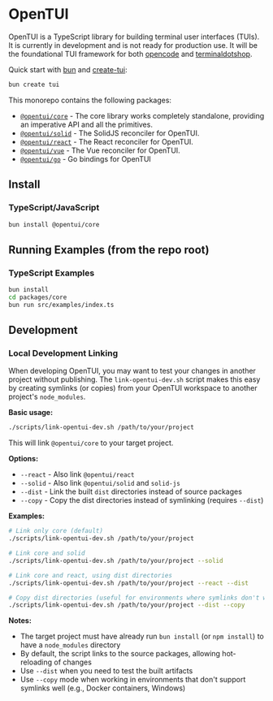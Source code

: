 # OpenTUI

OpenTUI is a TypeScript library for building terminal user interfaces (TUIs). It is currently in
development and is not ready for production use. It will be the foundational TUI framework for both
[opencode](https://opencode.ai) and [terminaldotshop](https://terminal.shop).

Quick start with [bun](https://bun.sh) and [create-tui](https://github.com/msmps/create-tui):

```bash
bun create tui
```

This monorepo contains the following packages:

- [`@opentui/core`](packages/core) - The core library works completely standalone, providing an imperative API and all the primitives.
- [`@opentui/solid`](packages/solid) - The SolidJS reconciler for OpenTUI.
- [`@opentui/react`](packages/react) - The React reconciler for OpenTUI.
- [`@opentui/vue`](packages/vue) - The Vue reconciler for OpenTUI.
- [`@opentui/go`](packages/go) - Go bindings for OpenTUI

## Install

### TypeScript/JavaScript

```bash
bun install @opentui/core
```

## Running Examples (from the repo root)

### TypeScript Examples

```bash
bun install
cd packages/core
bun run src/examples/index.ts
```

## Development

### Local Development Linking

When developing OpenTUI, you may want to test your changes in another project without publishing. The `link-opentui-dev.sh` script makes this easy by creating symlinks (or copies) from your OpenTUI workspace to another project's `node_modules`.

**Basic usage:**

```bash
./scripts/link-opentui-dev.sh /path/to/your/project
```

This will link `@opentui/core` to your target project.

**Options:**

- `--react` - Also link `@opentui/react`
- `--solid` - Also link `@opentui/solid` and `solid-js`
- `--dist` - Link the built `dist` directories instead of source packages
- `--copy` - Copy the dist directories instead of symlinking (requires `--dist`)

**Examples:**

```bash
# Link only core (default)
./scripts/link-opentui-dev.sh /path/to/your/project

# Link core and solid
./scripts/link-opentui-dev.sh /path/to/your/project --solid

# Link core and react, using dist directories
./scripts/link-opentui-dev.sh /path/to/your/project --react --dist

# Copy dist directories (useful for environments where symlinks don't work)
./scripts/link-opentui-dev.sh /path/to/your/project --dist --copy
```

**Notes:**

- The target project must have already run `bun install` (or `npm install`) to have a `node_modules` directory
- By default, the script links to the source packages, allowing hot-reloading of changes
- Use `--dist` when you need to test the built artifacts
- Use `--copy` mode when working in environments that don't support symlinks well (e.g., Docker containers, Windows)
